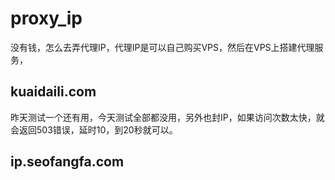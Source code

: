 # proxy_ip
没有钱，怎么去弄代理IP，代理IP是可以自己购买VPS，然后在VPS上搭建代理服务，

## kuaidaili.com
昨天测试一个还有用，今天测试全部都没用，另外也封IP，如果访问次数太快，就会返回503错误，延时10，到20秒就可以。

## ip.seofangfa.com
